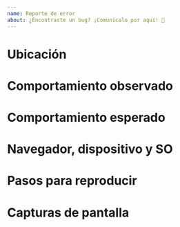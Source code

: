 ```yaml
---
name: Reporte de error
about: ¿Encontraste un bug? ¡Comunicalo por aquí! 🐛
---
```


# Ubicación

# Comportamiento observado

# Comportamiento esperado

# Navegador, dispositivo y SO

# Pasos para reproducir

# Capturas de pantalla
